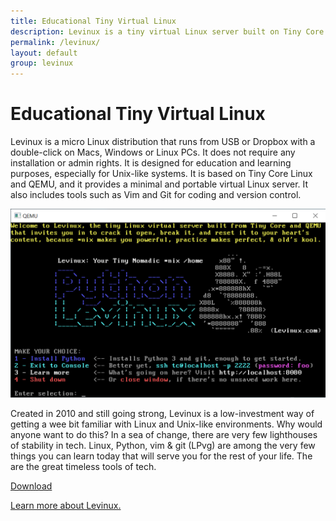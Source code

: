 ```yaml
---
title: Educational Tiny Virtual Linux
description: Levinux is a tiny virtual Linux server built on Tiny Core Linux and QEMU designed to give you a first (sometimes positive) experience with logging into text-based Terminal environments, the ssh command, and the vi editor. Having stuck your hand in the Gom Jabbar, you are now on the path to becoming a literate human.
permalink: /levinux/
layout: default
group: levinux
---
```


# Educational Tiny Virtual Linux

Levinux is a micro Linux distribution that runs from USB or Dropbox with a
double-click on Macs, Windows or Linux PCs. It does not require any
installation or admin rights. It is designed for education and learning
purposes, especially for Unix-like systems. It is based on Tiny Core Linux and
QEMU, and it provides a minimal and portable virtual Linux server. It also
includes tools such as Vim and Git for coding and version control.

![Levinux.png](/assets/images/Levinux.png)

Created in 2010 and still going strong, Levinux is a low-investment way of
getting a wee bit familiar with Linux and Unix-like environments. Why would
anyone want to do this? In a sea of change, there are very few lighthouses of
stability in tech. Linux, Python, vim & git (LPvg) are among the very few
things you can learn today that will serve you for the rest of your life. The
are the great timeless tools of tech.

[Download](https://github.com/miklevin/levinux/archive/master.zip)

<a href="https://levinux.com/">Learn more about Levinux.</a>
